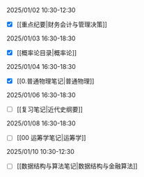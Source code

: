 2025/01/02 10:30-12:30
- [x] [[重点纪要|财务会计与管理决策]]

2025/01/03 16:30-18:30
- [x] [[概率论目录|概率论]]

2025/01/04 16:30-18:30
- [x] [[0.普通物理笔记|普通物理]]

2025/01/06 16:30-18:30
- [ ] [[复习笔记|近代史纲要]]

2025/01/08 16:30-18:30
- [ ] [[00 运筹学笔记|运筹学]]

2025/01/10 10:30-12:30
- [ ] [[数据结构与算法笔记|数据结构与金融算法]]


